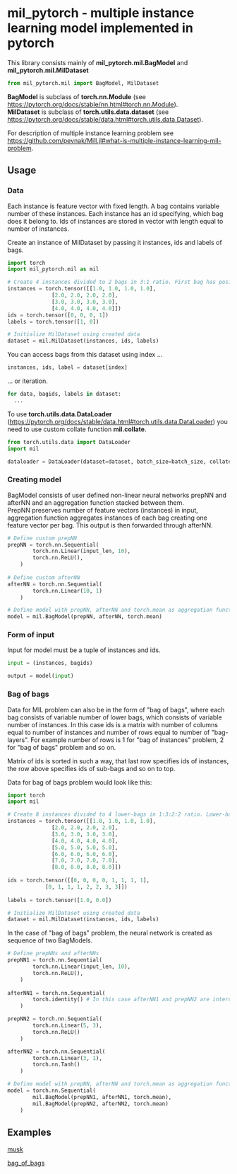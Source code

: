 # mil_pytorch - multiple instance learning model implemented in pytorch
This library consists mainly of **mil_pytorch.mil.BagModel** and **mil_pytorch.mil.MilDataset**

```python
from mil_pytorch.mil import BagModel, MilDataset
```

**BagModel** is subclass of **torch.nn.Module** (see https://pytorch.org/docs/stable/nn.html#torch.nn.Module).  
**MilDataset** is subclass of **torch.utils.data.dataset** (see https://pytorch.org/docs/stable/data.html#torch.utils.data.Dataset).  

For description of multiple instance learning problem see https://github.com/pevnak/Mill.jl#what-is-multiple-instance-learning-mil-problem.

## Usage
### Data
Each instance is feature vector with fixed length. A bag contains variable number of these instances. Each instance has an id specifying, which bag does it belong to. Ids of instances are stored in vector with length equal to number of instances.

Create an instance of MilDataset by passing it instances, ids and labels of bags.

```python
import torch
import mil_pytorch.mil as mil

# Create 4 instances divided to 2 bags in 3:1 ratio. First bag has positive label, second bag has negative label
instances = torch.tensor([[1.0, 1.0, 1.0, 1.0],
			  [2.0, 2.0, 2.0, 2.0],
			  [3.0, 3.0, 3.0, 3.0],
			  [4.0, 4.0, 4.0, 4.0]])
ids = torch.tensor([0, 0, 0, 1])
labels = torch.tensor([1, 0])

# Initialize MilDataset using created data
dataset = mil.MilDataset(instances, ids, labels)
```

You can access bags from this dataset using index ...  

```python
instances, ids, label = dataset[index]
```

... or iteration.

```python
for data, bagids, labels in dataset:
  ...
```

To use **torch.utils.data.DataLoader** (https://pytorch.org/docs/stable/data.html#torch.utils.data.DataLoader) you need to use custom collate function **mil.collate**.

```python
from torch.utils.data import DataLoader
import mil

dataloader = DataLoader(dataset=dataset, batch_size=batch_size, collate_fn=mil.collate)
```

### Creating model
BagModel consists of user defined non-linear neural networks prepNN and afterNN and an aggregation function stacked between them.  
PrepNN preserves number of feature vectors (instances) in input, aggregation function aggregates instances of each bag creating one feature vector per bag. This output is then forwarded through afterNN.

```python
# Define custom prepNN
prepNN = torch.nn.Sequential(
        torch.nn.Linear(input_len, 10),
        torch.nn.ReLU(),
    )
   
# Define custom afterNN
afterNN = torch.nn.Sequential(
        torch.nn.Linear(10, 1)
    )

# Define model with prepNN, afterNN and torch.mean as aggregation function
model = mil.BagModel(prepNN, afterNN, torch.mean)
```

### Form of input
Input for model must be a tuple of instances and ids.

```python
input = (instances, bagids)

output = model(input)
```


### Bag of bags

Data for MIL problem can also be in the form of "bag of bags", where each bag consists of variable number of lower bags, which consists of variable number of instances. In this case ids is a matrix with number of columns equal to number of instances and number of rows equal to number of "bag-layers". For example number of rows is 1 for "bag of instances" problem, 2 for "bag of bags" problem and so on.

Matrix of ids is sorted in such a way, that last row specifies ids of instances, the row above specifies ids of sub-bags and so on to top.

Data for bag of bags problem would look like this:

```python
import torch
import mil

# Create 8 instances divided to 4 lower-bags in 1:3:2:2 ratio. Lower-bags are divided into 2 bags in ratio 2:2 First bag has positive label, second bag has negative label
instances = torch.tensor([[1.0, 1.0, 1.0, 1.0],
			  [2.0, 2.0, 2.0, 2.0],
			  [3.0, 3.0, 3.0, 3.0],
			  [4.0, 4.0, 4.0, 4.0],
			  [5.0, 5.0, 5.0, 5.0],
			  [6.0, 6.0, 6.0, 6.0],
			  [7.0, 7.0, 7.0, 7.0],
			  [8.0, 8.0, 8.0, 8.0]])
						  
ids = torch.tensor([[0, 0, 0, 0, 1, 1, 1, 1],
		    [0, 1, 1, 1, 2, 2, 3, 3]])
					
labels = torch.tensor([1.0, 0.0])

# Initialize MilDataset using created data
dataset = mil.MilDataset(instances, ids, labels)
```



In the case of "bag of bags" problem, the neural network is created as sequence of two BagModels.

```python
# Define prepNNs and afterNNs
prepNN1 = torch.nn.Sequential(
        torch.nn.Linear(input_len, 10),
        torch.nn.ReLU(),
    )
   
afterNN1 = torch.nn.Sequential( 
        torch.identity() # In this case afterNN1 and prepNN2 are interchangeable
    )

prepNN2 = torch.nn.Sequential(
        torch.nn.Linear(5, 3),
        torch.nn.ReLU()
    )

afterNN2 = torch.nn.Sequential(
        torch.nn.Linear(3, 1),
        torch.nn.Tanh()
    )

# Define model with prepNN, afterNN and torch.mean as aggregation function
model = torch.nn.Sequential(
        mil.BagModel(prepNN1, afterNN1, torch.mean),
        mil.BagModel(prepNN2, afterNN2, torch.mean)
    )
```

## Examples
[musk](https://github.com/jakubmonhart/mil_pytorch/blob/master/examples/musk.py)

[bag\_of\_bags](https://github.com/jakubmonhart/mil_pytorch/blob/master/examples/bag_of_bags.py)

